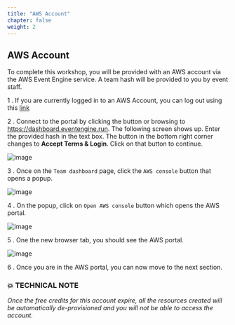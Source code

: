 ```yaml
---
title: "AWS Account"
chapter: false
weight: 2
---
```

## AWS Account

To complete this workshop, you will be provided with an AWS account via the AWS Event Engine service. A team hash will be provided to you by event staff.

1 . If you are currently logged in to an AWS Account, you can log out using this <a href="https://console.aws.amazon.com/console/logout!doLogout" target="_blank">link</a>

2 . Connect to the portal by clicking the button or browsing to <a href="https://dashboard.eventengine.run" target="_blank">https://dashboard.eventengine.run</a>. The following screen shows up. Enter the provided hash in the text box. The button in the bottom right corner changes to **Accept Terms & Login**. Click on that button to continue.

![image](/images/aws-lab0-immersion-day_event-engine-initial-screen.png)

3 . Once on the `Team dashboard` page, click the `AWS console` button that opens a popup.  

![image](/images/aws-lab0-immersion-day_aws-event-engine.png)

4 . On the popup, click on `Open AWS console` button which opens the AWS portal.

![image](/images/aws-lab0-immersion-day_/aws-event-engine-popup.png)

5 . One the new browser tab, you should see the AWS portal. 

![image](/images/aws-lab0-immersion-day_setup-aws-portal.png)

6 . Once you are in the AWS portal, you can now move to the next section.

### 💥 **TECHNICAL NOTE**

*Once the free credits for this account expire, all the resources created will be automatically de-provisioned and you will not be able to access the account.*


